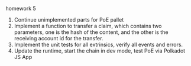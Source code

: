 homework 5

1. Continue unimplemented parts for PoE pallet
2. Implement a function to transfer a claim, which contains two parameters, one is the hash of the content, and the other is the receiving account id for the transfer.
3. Implement the unit tests for all extrinsics, verify all events and errors.
4. Update the runtime, start the chain in dev mode, test PoE via Polkadot JS App
